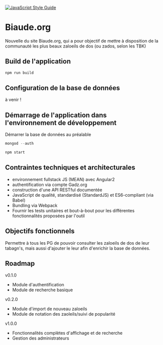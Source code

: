 [![JavaScript Style Guide](https://img.shields.io/badge/code%20style-standard-brightgreen.svg)](http://standardjs.com/)

# Biaude.org
Nouvelle du site Biaude.org, qui a pour objectif de mettre à disposition de la communauté les plus beaux zaloeils de dos (ou zados, selon les TBK)


## Build de l'application

```js
npm run build
```

## Configuration de la base de données

à venir !

## Démarrage de l'application dans l'environnement de développement

Démarrer la base de données au préalable
```js
mongod --auth
```

```js
npm start
```

## Contraintes techniques et architecturales
- environnement fullstack JS (MEAN) avec Angular2
- authentification via compte Gadz.org
- construction d'une API RESTful documentée
- JavaScript de qualité, standardisé (StandardJS) et ES6-compliant (via Babel)
- Bundling via Webpack
- Fournir les tests unitaires et bout-à-bout pour les différentes fonctionnalités proposées par l'outil

## Objectifs fonctionnels
Permettre à tous les PG de pouvoir consulter les zaloeils de dos de leur tabagn's, mais aussi d'ajouter le leur afin d'enrichir la base de données.

## Roadmap

v0.1.0
- Module d'authentification
- Module de recherche basique

v0.2.0
- Module d'import de nouveau zaloeils
- Module de notation des zaoleils/suivi de popularité

v1.0.0
- Fonctionnalités complètes d'affichage et de recherche
- Gestion des administrateurs
